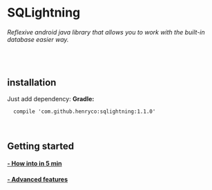 # SQLightning
###### Reflexive android java library that allows you to work with the built-in database easier way.

<br>
<h2> installation </h2>
Just add dependency:
<b>Gradle:</b>

```Gradle
  compile 'com.github.henryco:sqlightning:1.1.0'
```
<br><h2> Getting started </h2>
<h4> <a href="https://github.com/henryco/SQLightning/wiki/How-into-in-5-min"> - How into in 5 min </a></h4>
<h4> <a href="https://github.com/henryco/SQLightning/wiki/Advanced-features"> - Advanced features </a></h4>
